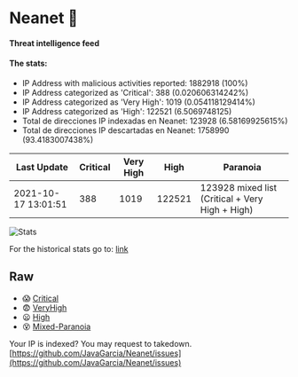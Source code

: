 # Neanet :hocho:
#### Threat intelligence feed
#### The stats:

- IP Address with malicious activities reported: 1882918 (100%)
- IP Address categorized as 'Critical':  388 (0.020606314242%)
- IP Address categorized as 'Very High':  1019 (0.054118129414%)
- IP Address categorized as 'High':  122521 (6.5069748125)
- Total de direcciones IP indexadas en Neanet:  123928 (6.58169925615%)
- Total de direcciones IP descartadas en Neanet:  1758990 (93.4183007438%)

| Last Update | Critical | Very High | High | Paranoia |
| --- | --- | --- | --- | --- |
| 2021-10-17 13:01:51 | 388 | 1019 | 122521 | 123928 mixed list (Critical + Very High + High)|

![Stats](https://docs.google.com/spreadsheets/d/e/2PACX-1vSnaNMIXVabIpDJjufMlzH7poXnshF3mgd8Is1g9ytUEzVsP5my4Trn8f-xkoLLQ38xpL3HtmUexLo6/pubchart?oid=501124687&format=image)

For the historical stats go to: [link](/stats.csv)
## Raw
- :scream: [Critical](https://raw.githubusercontent.com/JavaGarcia/Neanet/master/blacklists/neanet_critical.txt)
- :fearful: [VeryHigh](https://raw.githubusercontent.com/JavaGarcia/Neanet/master/blacklists/neanet_veryHigh.txtt)
- :frowning: [High](https://raw.githubusercontent.com/JavaGarcia/Neanet/master/blacklists/neanet_high.txt)
- :dizzy_face: [Mixed-Paranoia](https://raw.githubusercontent.com/JavaGarcia/Neanet/master/blacklists/neanet_all.txt)


Your IP is indexed? You may request to takedown. [https://github.com/JavaGarcia/Neanet/issues](https://github.com/JavaGarcia/Neanet/issues)
















































































































































































































































































































































































































































































































































































































































































































































































































































































































































































































































































































































































































































































































































































































































































































































































































































































































































































































































































































































































































































































































































































































































































































































































































































































































































































































































































































































































































































































































































































































































































































































































































































































































































































































































































































































































































































































































































































































































































































































































































































































































































































































































































































































































































































































































































































































































































































































































































































































































































































































































































































































































































































































































































































































































































































































































































































































































































































































































































































































































































































































































































































































































































































































































































































































































































































































































































































































































































































































































































































































































































































































































































































































































































































































































































































































































































































































































































































































































































































































































































































































































































































































































































































































































































































































































































































































































































































































































































































































































































































































































































































































































































































































































































































































































































































































































































































































































































